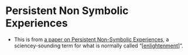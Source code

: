 # Persistent Non Symbolic Experiences
- This is from [a paper on Persistent Non-Symbolic Experiences](http://www.nonsymbolic.org/PNSE-Article.pdf), a sciencey-sounding term for what is normally called “[[enlightenment]]”.

[//begin]: # "Autogenerated link references for markdown compatibility"
[enlightenment]: enlightenment.md "Enlightenment"
[//end]: # "Autogenerated link references"